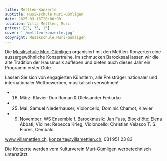 ```yaml
---
title: Mettlen-Konzerte
subtitle: Musikschule Muri-Gümligen
date: 2025-03-16T20:00:00
location: Villa Mettlen, Muri
prices: [25, 35, 15]
cover: './mettlen-konzerte.jpg'
copyright: Musikschule Muri-Gümligen
---
```


Die [Musikschule Muri-Gümligen](https://www.villamettlen.ch) organisiert mit den Mettlen-Konzerten eine aussergewöhnliche Konzertreihe. Im schmucken Barocksaal lassen wir die alte Tradition der Hausmusik aufleben und bieten auch dieses Jahr ein Programm erster Güte.

Lassen Sie sich von engagierten Künstlern, alle Preisträger nationaler und internationaler Wettbewerben, musikalisch verwöhnen!

- 16. März: Klavier-Duo Roman & Oleksander Fediurko
- 25. Mai: Samuel Niederhauser, Violoncello; Dominic Chamot, Klavier
- 9. November: WS Ensemble f. Barockmusik: Jan Fuss, Blockflöte: Elena Abbati, Violine: Rebecca Krieg, Violoncello: Christian Velasco T. S. Flores, Cembalo

www.villamettlen.ch, konzerte@villamettlen.ch, 031 951 23 83

Die Konzerte werden vom Kulturverein Muri-Gümligen werbetechnisch unterstützt.
